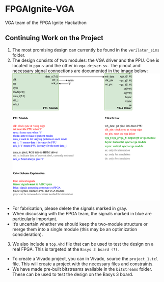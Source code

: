 # FPGAIgnite-VGA
VGA team of the FPGA Ignite Hackathon

## Continuing Work on the Project
1. The most promising design can currently be found in the `verilator_sims` folder.
2. The design consists of two modules: the VGA driver and the PPU. One is located in `ppu.v` and the other in `vga_driver.sv`. The pinout and necessary signal connections are documented in the image below:
   ![alt text](ppu.png)

- For fabrication, please delete the signals marked in gray.
- When discussing with the FPGA team, the signals marked in blue are particularly important.
- It’s uncertain whether we should keep the two-module structure or merge them into a single module (this may be an optimization consideration).

3. We also include a `top.vhd` file that can be used to test the design on a real FPGA. This is targeted at the `Basys 3 board (?)`.
- To create a Vivado project, you can in Vivado, source the `project_1.tcl` file. This will create a project with the necessary files and constraints.
- We have made pre-built bitstreams available in the `bitstreams` folder. These can be used to test the design on the Basys 3 board. 